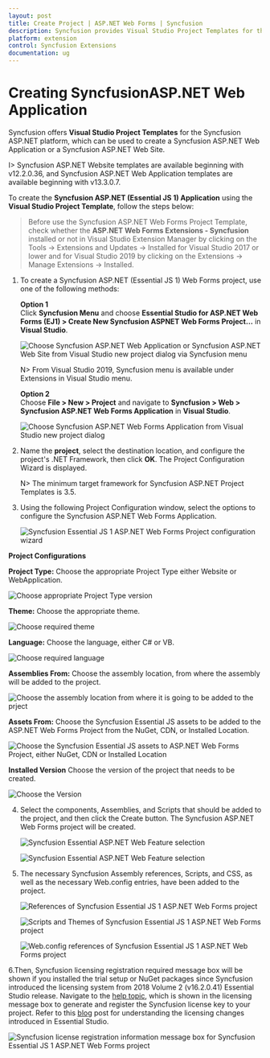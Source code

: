 ```yaml
---
layout: post
title: Create Project | ASP.NET Web Forms | Syncfusion
description: Syncfusion provides Visual Studio Project Templates for the ASP.NET platform to create Syncfusion ASP.NET Web Application using Essential JS 1 components
platform: extension
control: Syncfusion Extensions
documentation: ug
---
```


# Creating SyncfusionASP.NET Web Application

Syncfusion offers **Visual Studio Project Templates** for the Syncfusion ASP.NET platform, which can be used to create a Syncfusion ASP.NET Web Application or a Syncfusion ASP.NET Web Site.

I> Syncfusion ASP.NET Website templates are available beginning with v12.2.0.36, and Syncfusion ASP.NET Web Application templates are available beginning with v13.3.0.7. 

To create the **Syncfusion ASP.NET (Essential JS 1) Application** using the **Visual Studio Project Template**, follow the steps below:

> Before use the Syncfusion ASP.NET Web Forms Project Template, check whether the **ASP.NET Web Forms Extensions - Syncfusion** installed or not in Visual Studio Extension Manager by clicking on the Tools -> Extensions and Updates -> Installed for Visual Studio 2017 or lower and for Visual Studio 2019 by clicking on the Extensions -> Manage Extensions -> Installed.

1. To create a Syncfusion ASP.NET (Essential JS 1) Web Forms project, use one of the following methods:

   **Option 1**  
   Click **Syncfusion Menu** and choose **Essential Studio for ASP.NET Web Forms (EJ1) > Create New Syncfusion ASPNET Web Forms Project…** in **Visual Studio**.

   ![Choose Syncfusion ASP.NET Web Application or Syncfusion ASP.NET Web Site from Visual Studio new project dialog via Syncfusion menu](Create-Project_images/Syncfusion_Menu_ProjectTemplate.png)

   N> From Visual Studio 2019, Syncfusion menu is available under Extensions in Visual Studio menu.

   **Option 2**  
   Choose **File > New > Project** and navigate to **Syncfusion > Web > Syncfusion ASP.NET Web Forms Application** in **Visual Studio**.

   ![Choose Syncfusion ASP.NET Web Forms Application from Visual Studio new project dialog](Create-Project_images/Syncfusion-Project-Templates-img1.png)

2. Name the **project**, select the destination location, and configure the project's .NET Framework, then click **OK**. The Project Configuration Wizard is displayed. 

   N> The minimum target framework for Syncfusion ASP.NET Project Templates is 3.5.

3. Using the following Project Configuration window, select the options to configure the Syncfusion ASP.NET Web Forms Application.

   ![Syncfusion Essential JS 1 ASP.NET Web Forms Project configuration wizard](Create-Project_images/Syncfusion-Project-Templates-img2.png)

**Project Configurations**

**Project Type:** Choose the appropriate Project Type either Website or WebApplication.

   ![Choose appropriate Project Type version](Create-Project_images/Syncfusion-Project-Templates-img3.png)

**Theme:** Choose the appropriate theme.

   ![Choose required theme](Create-Project_images/Syncfusion-Project-Templates-img4.png)

**Language:** Choose the language, either C# or VB.

   ![Choose required language](Create-Project_images/Syncfusion-Project-Templates-img5.png)

**Assemblies From:** Choose the assembly location, from where the assembly will be added to the project.

   ![Choose the assembly location from where it is going to be added to the prject](Create-Project_images/Syncfusion-Project-Templates-img6.png)

**Assets From:** Choose the Syncfusion Essential JS assets to be added to the ASP.NET Web Forms Project from the NuGet, CDN, or Installed Location.

   ![Choose the Syncfusion Essential JS assets to ASP.NET Web Forms Project, either NuGet, CDN or Installed Location](Create-Project_images/Syncfusion-Project-Templates-img7.png)

**Installed Version** Choose the version of the project that needs to be created.

   ![Choose the Version](Create-Project_images/Syncfusion-Project-Templates-img8.png)

4. Select the components, Assemblies, and Scripts that should be added to the project, and then click the Create button. The Syncfusion ASP.NET Web Forms project will be created.

   ![Syncfusion Essential ASP.NET Web Feature selection](Create-Project_images/Syncfusion-Project-Templates-img9.png)

   ![Syncfusion Essential ASP.NET Web Feature selection](Create-Project_images/Syncfusion-Project-Templates-img14.PNG)

5. The necessary Syncfusion Assembly references, Scripts, and CSS, as well as the necessary Web.config entries, have been added to the project.

   ![References of Syncfusion Essential JS 1 ASP.NET Web Forms project](Create-Project_images/Syncfusion-Project-Templates-img10.png)

   ![Scripts and Themes of Syncfusion Essential JS 1 ASP.NET Web Forms project](Create-Project_images/Syncfusion-Project-Templates-img11.png)

   ![Web.config references of Syncfusion Essential JS 1 ASP.NET Web Forms project](Create-Project_images/Syncfusion-Project-Templates-img12.png)
   

6.Then, Syncfusion licensing registration required message box will be shown if you installed the trial setup or NuGet packages since Syncfusion introduced the licensing system from 2018 Volume 2 (v16.2.0.41) Essential Studio release. Navigate to the  [help topic](https://help.syncfusion.com/common/essential-studio/licensing/license-key#how-to-generate-syncfusion-license-key), which is shown in the licensing message box to generate and register the Syncfusion license key to your project. Refer to this [blog](https://blog.syncfusion.com/post/Whats-New-in-2018-Volume-2-Licensing-Changes-in-the-1620x-Version-of-Essential-Studio.aspx) post for understanding the licensing changes introduced in Essential Studio.

   ![Syncfusion license registration information message box for Syncfusion Essential JS 1 ASP.NET Web Forms project](Create-Project_images/Syncfusion-Project-Templates-img13.jpeg)




